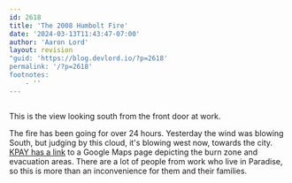 ```yaml
---
id: 2618
title: 'The 2008 Humbolt Fire'
date: '2024-03-13T11:43:47-07:00'
author: 'Aaron Lord'
layout: revision
"guid: 'https://blog.devlord.io/?p=2618'
permalink: '/?p=2618'
footnotes:
    - ''
---
```


<p class="mobile-photo"><a href="http://bp2.blogger.com/_OZWxOfjIgdA/SFGaYj8p09I/AAAAAAAAABU/9X3-8YJb62Y/s1600-h/photo-790045.jpg"><img src="http://bp2.blogger.com/_OZWxOfjIgdA/SFGaYj8p09I/AAAAAAAAABU/9X3-8YJb62Y/s320/photo-790045.jpg" alt="" border="0" /></a></p>
This is the view looking south from the front door at work.

The fire has been going for over 24 hours. Yesterday the wind was blowing South, but judging by this cloud, it's blowing west now, towards the city. <a href="http://newstalk1290.wordpress.com/2008/06/11/interactive-fire-map/">KPAY has a link</a> to a Google Maps page depicting the burn zone and evacuation areas. There are a lot of people from work who live in Paradise, so this is more than an inconvenience for them and their families.
<div class="blogger-post-footer"><img alt="" width="1" height="1" /></div>